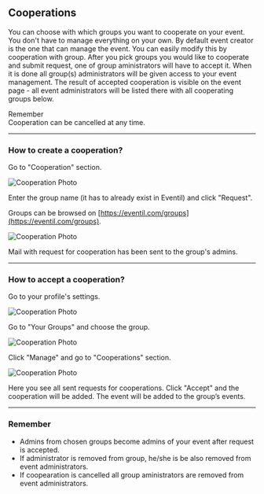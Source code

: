 ## Cooperations

You can choose with which groups you want to cooperate on your event. You don't have to manage everything on your own. By default event creator is the one that can manage the event. You can easily modify this by cooperation with group. After you pick groups you would like to cooperate and submit request, one of group aministrators will have to accept it. When it is done all group(s) administrators will be given access to your event management. The result of accepted cooperation is visible on the event page - all event administrators will be listed there with all cooperating groups below.

<article class="message is-warning">
  <div class="message-header">
    Remember
  </div>
  <div class="message-body">
    Cooperation can be cancelled at any time.
  </div>
</article>

---

### How to create a cooperation?

Go to "Cooperation" section.

![Cooperation Photo](/images/coop1.svg)

Enter the group name (it has to already exist in Eventil) and click "Request".

Groups can be browsed on [https://eventil.com/groups](https://eventil.com/groups).

![Cooperation Photo](/images/coop2.svg)

Mail with request for cooperation has been sent to the group's admins.

---

### How to accept a cooperation?

Go to your profile's settings.

![Cooperation Photo](/images/coop3.svg)

Go to "Your Groups" and choose the group.

![Cooperation Photo](/images/coop4.svg)

Click "Manage" and go to "Cooperations" section.

![Cooperation Photo](/images/coop5.svg)

Here you see all sent requests for cooperations. Click "Accept" and the cooperation will be added. The event will be added to the group’s events.

---

### Remember

* Admins from chosen groups become admins of your event after request is accepted.
* If administrator is removed from group, he/she is be also removed from event administrators.
* If coopearation is cancelled all group aministrators are removed from event administrators.
